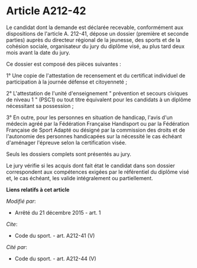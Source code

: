 # Article A212-42

Le candidat dont la demande est déclarée recevable, conformément aux dispositions de l'article A. 212-41, dépose un dossier
(première et seconde parties) auprès du directeur régional de la jeunesse, des sports et de la cohésion sociale, organisateur
du jury du diplôme visé, au plus tard deux mois avant la date du jury. 

Ce dossier est composé des pièces suivantes : 

1° Une copie de l'attestation de recensement et du certificat individuel de participation à la journée défense et
citoyenneté ; 

2° L'attestation de l'unité d'enseignement " prévention et secours civiques de niveau 1 " (PSC1) ou tout titre équivalent
pour les candidats à un diplôme nécessitant sa possession ; 

3° En outre, pour les personnes en situation de handicap, l'avis d'un médecin agréé par la Fédération Française Handisport ou
par la Fédération Française de Sport Adapté ou désigné par la commission des droits et de l'autonomie des personnes
handicapées sur la nécessité le cas échéant d'aménager l'épreuve selon la certification visée. 

Seuls les dossiers complets sont présentés au jury. 

Le jury vérifie si les acquis dont fait état le candidat dans son dossier correspondent aux compétences exigées par le
référentiel du diplôme visé et, le cas échéant, les valide intégralement ou partiellement.

**Liens relatifs à cet article**

_Modifié par_:

  - Arrêté du 21 décembre 2015 - art. 1

_Cite_:

  - Code du sport. - art. A212-41 (V)

_Cité par_:

  - Code du sport. - art. A212-44 (V)
